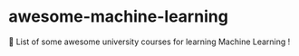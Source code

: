 # awesome-machine-learning
:book: List of some awesome university courses for learning Machine Learning !
